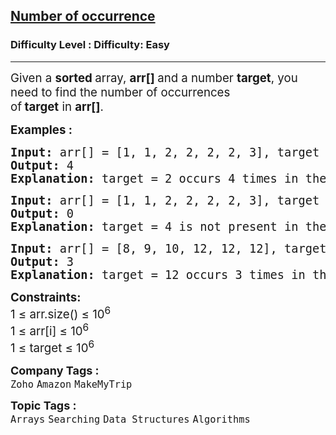 <h2><a href="https://www.geeksforgeeks.org/problems/number-of-occurrence2259/1">Number of occurrence</a></h2><h3>Difficulty Level : Difficulty: Easy</h3><hr><div class="problems_problem_content__Xm_eO" style="user-select: auto;"><p style="user-select: auto;"><span style="font-size: 14pt; user-select: auto;">Given a&nbsp;<strong style="user-select: auto;">sorted&nbsp;</strong>array, <strong style="user-select: auto;">arr[] </strong>and a number&nbsp;<strong style="user-select: auto;">target</strong>, you need to find the number of occurrences of<strong style="user-select: auto;">&nbsp;target</strong>&nbsp;in&nbsp;<strong style="user-select: auto;">arr[]</strong>.&nbsp;</span></p>
<p style="user-select: auto;"><span style="font-size: 14pt; user-select: auto;"><strong style="user-select: auto;">Examples :</strong></span></p>
<pre style="user-select: auto;"><span style="font-size: 14pt; user-select: auto;"><strong style="user-select: auto;">Input: </strong>arr[] = [1, 1, 2, 2, 2, 2, 3], target = 2
<strong style="user-select: auto;">Output:</strong> 4
<strong style="user-select: auto;">Explanation:</strong> target = 2 occurs 4 times in the given array so the output is 4.</span></pre>
<pre style="user-select: auto;"><span style="font-size: 14pt; user-select: auto;"><strong style="user-select: auto;">Input:</strong> arr[] = [1, 1, 2, 2, 2, 2, 3], target = 4
<strong style="user-select: auto;">Output:</strong> 0
<strong style="user-select: auto;">Explanation:</strong> target = 4 is not present in the given array so the output is 0.<br style="user-select: auto;"></span></pre>
<pre style="user-select: auto;"><span style="font-size: 14pt; user-select: auto;"><strong style="user-select: auto;">Input:</strong> arr[] = [8, 9, 10, 12, 12, 12], target = 12
<strong style="user-select: auto;">Output:</strong> 3
<strong style="user-select: auto;">Explanation:</strong> target = 12 occurs 3 times in the given array so the output is 3.</span></pre>
<p style="user-select: auto;"><span style="font-size: 14pt; user-select: auto;"><strong style="user-select: auto;">Constraints:</strong><br style="user-select: auto;">1 ≤ arr.size() ≤ 10<sup style="user-select: auto;">6</sup><br style="user-select: auto;">1 ≤ arr[i] ≤ 10<sup style="user-select: auto;">6</sup><br style="user-select: auto;">1 ≤ target ≤ 10<sup style="user-select: auto;">6</sup></span></p></div><p><span style=font-size:18px><strong>Company Tags : </strong><br><code>Zoho</code>&nbsp;<code>Amazon</code>&nbsp;<code>MakeMyTrip</code>&nbsp;<br><p><span style=font-size:18px><strong>Topic Tags : </strong><br><code>Arrays</code>&nbsp;<code>Searching</code>&nbsp;<code>Data Structures</code>&nbsp;<code>Algorithms</code>&nbsp;